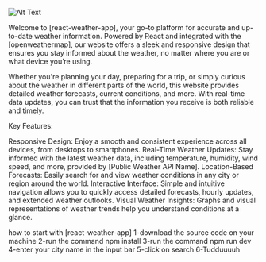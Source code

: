 ![Alt Text](main/src/assets/Screenshot202024-08-1220101527.png)

Welcome to [react-weather-app], your go-to platform for accurate and up-to-date weather information. Powered by React and integrated with the [openweathermap], our website offers a sleek and responsive design that ensures you stay informed about the weather, no matter where you are or what device you’re using.

Whether you're planning your day, preparing for a trip, or simply curious about the weather in different parts of the world, this website provides detailed weather forecasts, current conditions, and more. With real-time data updates, you can trust that the information you receive is both reliable and timely.

Key Features:

Responsive Design: Enjoy a smooth and consistent experience across all devices, from desktops to smartphones.
Real-Time Weather Updates: Stay informed with the latest weather data, including temperature, humidity, wind speed, and more, provided by [Public Weather API Name].
Location-Based Forecasts: Easily search for and view weather conditions in any city or region around the world.
Interactive Interface: Simple and intuitive navigation allows you to quickly access detailed forecasts, hourly updates, and extended weather outlooks.
Visual Weather Insights: Graphs and visual representations of weather trends help you understand conditions at a glance.

how to start with [react-weather-app]
1-download the source code on your machine
2-run the command npm install
3-run the command npm run dev 
4-enter your city name in the input bar
5-click on search 
6-Tudduuuuh
